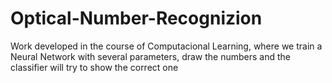 # Optical-Number-Recognizion
Work developed in the course of Computacional Learning, where we train a Neural Network with several parameters, draw the numbers and the classifier will try to show the correct one
